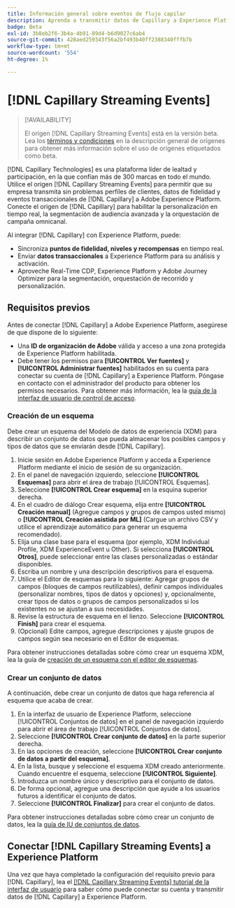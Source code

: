 ```yaml
---
title: Información general sobre eventos de flujo capilar
description: Aprenda a transmitir datos de Capillary a Experience Platform.
badge: Beta
exl-id: 3b8eb2f6-3b4a-4b91-89d4-b6d9027c6ab4
source-git-commit: 428aed259343f56a2bf493b40ff2388340fffb7b
workflow-type: tm+mt
source-wordcount: '554'
ht-degree: 1%

---
```


# [!DNL Capillary Streaming Events]

>[!AVAILABILITY]
>
>El origen [!DNL Capillary Streaming Events] está en la versión beta. Lea los [términos y condiciones](../../home.md#terms-and-conditions) en la descripción general de orígenes para obtener más información sobre el uso de orígenes etiquetados como beta.

[!DNL Capillary Technologies] es una plataforma líder de lealtad y participación, en la que confían más de 300 marcas en todo el mundo. Utilice el origen [!DNL Capillary Streaming Events] para permitir que su empresa transmita sin problemas perfiles de clientes, datos de fidelidad y eventos transaccionales de [!DNL Capillary] a Adobe Experience Platform. Conecte el origen de [!DNL Capillary] para habilitar la personalización en tiempo real, la segmentación de audiencia avanzada y la orquestación de campaña omnicanal.

Al integrar [!DNL Capillary] con Experience Platform, puede:

* Sincroniza **puntos de fidelidad, niveles y recompensas** en tiempo real.
* Enviar **datos transaccionales** a Experience Platform para su análisis y activación.
* Aproveche Real-Time CDP, Experience Platform y Adobe Journey Optimizer para la segmentación, orquestación de recorrido y personalización.

## Requisitos previos

Antes de conectar [!DNL Capillary] a Adobe Experience Platform, asegúrese de que dispone de lo siguiente:

* Una **ID de organización de Adobe** válida y acceso a una zona protegida de Experience Platform habilitada.
* Debe tener los permisos para **[!UICONTROL Ver fuentes]** y **[!UICONTROL Administrar fuentes]** habilitados en su cuenta para conectar su cuenta de [!DNL Capillary] a Experience Platform. Póngase en contacto con el administrador del producto para obtener los permisos necesarios. Para obtener más información, lea la [guía de la interfaz de usuario de control de acceso](../../../access-control/ui/overview.md).

### Creación de un esquema

Debe crear un esquema del Modelo de datos de experiencia (XDM) para describir un conjunto de datos que pueda almacenar los posibles campos y tipos de datos que se enviarán desde [!DNL Capillary].

1. Inicie sesión en Adobe Experience Platform y acceda a Experience Platform mediante el inicio de sesión de su organización.
2. En el panel de navegación izquierdo, seleccione **[!UICONTROL Esquemas]** para abrir el área de trabajo [!UICONTROL Esquemas].
3. Seleccione **[!UICONTROL Crear esquema]** en la esquina superior derecha.
4. En el cuadro de diálogo Crear esquema, elija entre **[!UICONTROL Creación manual]** (Agregue campos y grupos de campos usted mismo) o **[!UICONTROL Creación asistida por ML]** (Cargue un archivo CSV y utilice el aprendizaje automático para generar un esquema recomendado).
5. Elija una clase base para el esquema (por ejemplo, XDM Individual Profile, XDM ExperienceEvent u Other). Si selecciona **[!UICONTROL Otros]**, puede seleccionar entre las clases personalizadas o estándar disponibles.
6. Escriba un nombre y una descripción descriptivos para el esquema.
7. Utilice el Editor de esquemas para lo siguiente: Agregar grupos de campos (bloques de campos reutilizables), definir campos individuales (personalizar nombres, tipos de datos y opciones) y, opcionalmente, crear tipos de datos o grupos de campos personalizados si los existentes no se ajustan a sus necesidades.
8. Revise la estructura de esquema en el lienzo. Seleccione **[!UICONTROL Finish]** para crear el esquema.
9. (Opcional) Edite campos, agregue descripciones y ajuste grupos de campos según sea necesario en el Editor de esquemas.

Para obtener instrucciones detalladas sobre cómo crear un esquema XDM, lea la guía de [creación de un esquema con el editor de esquemas](../../../xdm/tutorials/create-schema-ui.md).

### Crear un conjunto de datos

A continuación, debe crear un conjunto de datos que haga referencia al esquema que acaba de crear.

1. En la interfaz de usuario de Experience Platform, seleccione [!UICONTROL Conjuntos de datos] en el panel de navegación izquierdo para abrir el área de trabajo [!UICONTROL Conjuntos de datos].
2. Seleccione **[!UICONTROL Crear conjunto de datos]** en la parte superior derecha.
3. En las opciones de creación, seleccione **[!UICONTROL Crear conjunto de datos a partir del esquema]**.
4. En la lista, busque y seleccione el esquema XDM creado anteriormente. Cuando encuentre el esquema, seleccione **[!UICONTROL Siguiente]**.
5. Introduzca un nombre único y descriptivo para el conjunto de datos.
6. De forma opcional, agregue una descripción que ayude a los usuarios futuros a identificar el conjunto de datos.
7. Seleccione **[!UICONTROL Finalizar]** para crear el conjunto de datos.

Para obtener instrucciones detalladas sobre cómo crear un conjunto de datos, lea la [guía de IU de conjuntos de datos](../../../catalog/datasets/user-guide.md).

## Conectar [!DNL Capillary Streaming Events] a Experience Platform

Una vez que haya completado la configuración del requisito previo para [!DNL Capillary], lea el [[!DNL Capillary Streaming Events] tutorial de la interfaz de usuario](../../tutorials/ui/create/loyalty/capillary.md) para saber cómo puede conectar su cuenta y transmitir datos de [!DNL Capillary] a Experience Platform.
